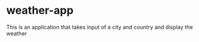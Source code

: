 # weather-app
This is an application that takes input of a city and country and display the weather
